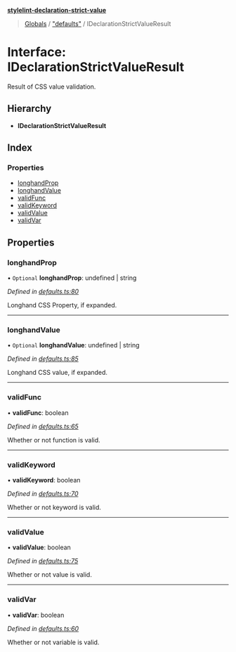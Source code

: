 **[stylelint-declaration-strict-value](../README.md)**

> [Globals](../README.md) / ["defaults"](../modules/_defaults_.md) / IDeclarationStrictValueResult

# Interface: IDeclarationStrictValueResult

Result of CSS value validation.

## Hierarchy

* **IDeclarationStrictValueResult**

## Index

### Properties

* [longhandProp](_defaults_.ideclarationstrictvalueresult.md#longhandprop)
* [longhandValue](_defaults_.ideclarationstrictvalueresult.md#longhandvalue)
* [validFunc](_defaults_.ideclarationstrictvalueresult.md#validfunc)
* [validKeyword](_defaults_.ideclarationstrictvalueresult.md#validkeyword)
* [validValue](_defaults_.ideclarationstrictvalueresult.md#validvalue)
* [validVar](_defaults_.ideclarationstrictvalueresult.md#validvar)

## Properties

### longhandProp

• `Optional` **longhandProp**: undefined \| string

*Defined in [defaults.ts:80](https://github.com/AndyOGo/stylelint-declaration-strict-value/blob/99cea2d/src/defaults.ts#L80)*

Longhand CSS Property, if expanded.

___

### longhandValue

• `Optional` **longhandValue**: undefined \| string

*Defined in [defaults.ts:85](https://github.com/AndyOGo/stylelint-declaration-strict-value/blob/99cea2d/src/defaults.ts#L85)*

Longhand CSS value, if expanded.

___

### validFunc

•  **validFunc**: boolean

*Defined in [defaults.ts:65](https://github.com/AndyOGo/stylelint-declaration-strict-value/blob/99cea2d/src/defaults.ts#L65)*

Whether or not function is valid.

___

### validKeyword

•  **validKeyword**: boolean

*Defined in [defaults.ts:70](https://github.com/AndyOGo/stylelint-declaration-strict-value/blob/99cea2d/src/defaults.ts#L70)*

Whether or not keyword is valid.

___

### validValue

•  **validValue**: boolean

*Defined in [defaults.ts:75](https://github.com/AndyOGo/stylelint-declaration-strict-value/blob/99cea2d/src/defaults.ts#L75)*

Whether or not value is valid.

___

### validVar

•  **validVar**: boolean

*Defined in [defaults.ts:60](https://github.com/AndyOGo/stylelint-declaration-strict-value/blob/99cea2d/src/defaults.ts#L60)*

Whether or not variable is valid.

